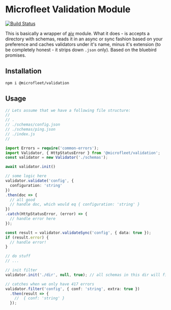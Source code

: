 # Microfleet Validation Module

[![Build Status](https://semaphoreci.com/api/v1/microfleet/validation/branches/master/badge.svg)](https://semaphoreci.com/microfleet/validation)

This is basically a wrapper of [ajv](https://github.com/epoberezkin/ajv) module.
What it does - is accepts a directory with schemas, reads it in an async or sync fashion based on your preference
and caches validators under it's name, minus it's extension (to be completely honest - it strips down `.json` only).
Based on the bluebird promises.

## Installation

`npm i @microfleet/validation`

## Usage

```ts
// Lets assume that we have a following file structure:
//
// .
// ./schemas/config.json
// ./schemas/ping.json
// ./index.js
//

import Errors = require('common-errors');
import Validator, { HttpStatusError } from '@microfleet/validation';
const validator = new Validator('./schemas');

await validator.init()

// some logic here
validator.validate('config', {
  configuration: 'string'
})
.then(doc => {
  // all good
  // handle doc, which would eq { configuration: 'string' }
})
.catch(HttpStatusError, (error) => {
  // handle error here
});

const result = validator.validateSync('config', { data: true });
if (result.error) {
  // handle error!
}

// do stuff
// ...

// init filter
validator.init('./dir', null, true); // all schemas in this dir will filter out additional properties instead of throwing an error

// catches when we only have 417 errors
validator.filter('config', { conf: 'string', extra: true })
  .then(result => {
    //  { conf: 'string' }
  });
```
